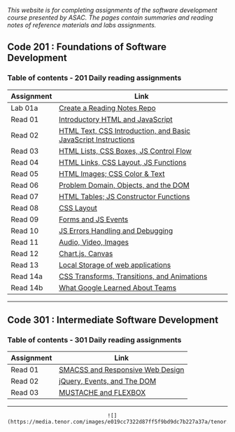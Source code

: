 


*This website is for completing assignments of the software development course presented by ASAC. The pages contain summaries and reading notes of reference materials and labs assignments.*

## Code 201 : Foundations of Software Development

### Table of contents - 201 Daily reading assignments

|           Assignment                  |                                         Link                                                |
|---------------------------------------|---------------------------------------------------------------------------------------------|
|         Lab 01a            | [Create a Reading Notes Repo](https://daliaabdelghani.github.io/reading-notes/)             |
|         Read 01             | [Introductory HTML and JavaScript](https://daliaabdelghani.github.io/reading-notes/class-01)|
|        Read 02             | [HTML Text, CSS Introduction, and Basic JavaScript Instructions](https://daliaabdelghani.github.io/reading-notes/class-02)|                                                 |
|        Read 03             | [HTML Lists, CSS Boxes, JS Control Flow](https://daliaabdelghani.github.io/reading-notes/read-03)                                                 |
|        Read 04  | [HTML Links, CSS Layout, JS Functions](https://daliaabdelghani.github.io/reading-notes/code201-read-04)                                                 |
|        Read 05                   | [HTML Images; CSS Color & Text](https://daliaabdelghani.github.io/reading-notes/code201-read-05)                                                 |
|        Read 06                   |[Problem Domain, Objects, and the DOM](https://daliaabdelghani.github.io/reading-notes/class6-read06)                                                |
|         Read 07                   |  [HTML Tables; JS Constructor Functions](https://daliaabdelghani.github.io/reading-notes/code201d16-read07)                                                 |
|         Read 08                   | [CSS Layout](https://daliaabdelghani.github.io/reading-notes/code201d16-read08)                                                |
|        Read 09                   |  [Forms and JS Events](https://daliaabdelghani.github.io/reading-notes/code201-read09)                                                 |
|        Read 10                  |  [JS Errors Handling and Debugging](https://daliaabdelghani.github.io/reading-notes/code201d16-read10)                                                 |
|        Read 11                  |  [Audio, Video, Images](https://daliaabdelghani.github.io/reading-notes/code201d16-read11)                                                  |
|        Read 12                  |  [Chart.js, Canvas](https://daliaabdelghani.github.io/reading-notes/code201d16-read12)                                                |
|        Read 13                  |  [Local Storage of web applications](https://daliaabdelghani.github.io/reading-notes/code201d16-read13)                                                |
|        Read 14a                  | [CSS Transforms, Transitions, and Animations](https://daliaabdelghani.github.io/reading-notes/code201d16-read14a)                                                  |
|        Read 14b                  |  [What Google Learned About Teams](https://daliaabdelghani.github.io/reading-notes/code201d16-read14b)                                                 |


----------------------------------------------------------------------------------------------------------------------------------------

## Code 301 : Intermediate Software Development

### Table of contents - 301 Daily reading assignments

|           Assignment                  |                                         Link                                                |
|---------------------------------------|---------------------------------------------------------------------------------------------|
|        Read 01                       | [SMACSS and Responsive Web Design](https://daliaabdelghani.github.io/reading-notes/code301read01)        |
|        Read 02  	                    | [jQuery, Events, and The DOM](https://daliaabdelghani.github.io/reading-notes/code301read02)  |
|        Read 03                        | [MUSTACHE and FLEXBOX](https://daliaabdelghani.github.io/reading-notes/code301read03)         |
                                



-------------------------------------------------------------------------------------------------------------------------------------------


                                    ![](https://media.tenor.com/images/e019cc7322d87ff5f9bd9dc7b227a37a/tenor.gif)